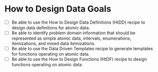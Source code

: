 # How to Design Data Goals

- [ ] Be able to use the How to Design Data Definitions (HtDD) recipe to design data definitions for atomic data.
- [ ] Be able to identify problem domain information that should be represented as simple atomic data, intervals, enumerations, itemizations, and mixed data itemizations.
- [ ] Be able to use the Data Driven Templates recipe to generate templates for functions operating on atomic data.
- [ ] Be able to use the How to Design Functions (HtDF) recipe to design functions operating on atomic data.

